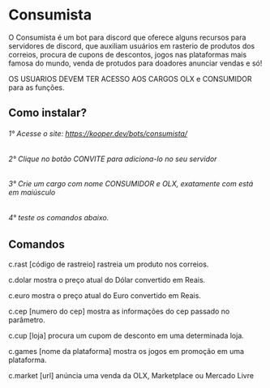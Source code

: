 # Consumista
O Consumista é um bot para discord que oferece alguns recursos para servidores de discord, que auxiliam usuários em rasterio de produtos dos correios, procura de cupons de descontos, jogos nas plataformas mais famosa do mundo, venda de protudos para doadores anunciar vendas e só! 

OS USUARIOS DEVEM TER ACESSO AOS CARGOS OLX e CONSUMIDOR para as funções.

## Como instalar?
###### 1° Acesse o site: https://kooper.dev/bots/consumista/

###### 2° Clique no botão CONVITE para adiciona-lo no seu servidor

###### 3° Crie um cargo com nome CONSUMIDOR e OLX, exatamente com está em maiúsculo

###### 4° teste os comandos abaixo.

## Comandos
c.rast [código de rastreio]
rastreia um produto nos correios.

c.dolar
mostra o preço atual do Dólar convertido em Reais.

c.euro
mostra o preço atual do Euro convertido em Reais.

c.cep [numero do cep]
mostra as informações do cep passado no parâmetro.

c.cup [loja]
procura um cupom de desconto em uma determinada loja.

c.games [nome da plataforma]
mostra os jogos em promoção em uma plataforma.

c.market [url]
anúncia uma venda da OLX, Marketplace ou Mercado Livre
